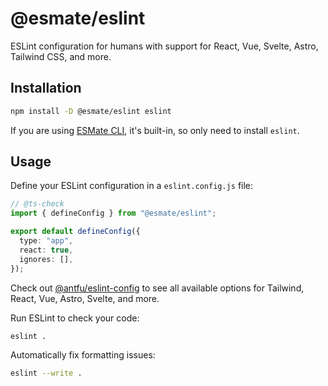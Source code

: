 # @esmate/eslint

ESLint configuration for humans with support for React, Vue, Svelte, Astro, Tailwind CSS, and more.

## Installation

```bash
npm install -D @esmate/eslint eslint
```

If you are using [ESMate CLI](https://www.npmjs.com/package/esmate), it's built-in, so only need to install `eslint`.

## Usage

Define your ESLint configuration in a `eslint.config.js` file:

```ts
// @ts-check
import { defineConfig } from "@esmate/eslint";

export default defineConfig({
  type: "app",
  react: true,
  ignores: [],
});
```

Check out [@antfu/eslint-config](https://www.npmjs.com/package/@antfu/eslint-config) to see all available options for
Tailwind, React, Vue, Astro, Svelte, and more.

Run ESLint to check your code:

```bash
eslint .
```

Automatically fix formatting issues:

```bash
eslint --write .
```

